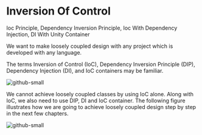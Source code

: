 # Inversion Of Control
Ioc Principle, Dependency Inversion Principle, Ioc With Dependency Injection, DI With Unity Container

We want to make loosely coupled design with any project which is developed with any language. 


The terms Inversion of Control (IoC), Dependency Inversion Principle (DIP), Dependency Injection (DI), and IoC containers may be familiar.

![github-small](https://www.tutorialsteacher.com/Content/images/ioc/principles-and-patterns.png)


We cannot achieve loosely coupled classes by using IoC alone. Along with IoC, we also need to use DIP, DI and IoC container. The following figure illustrates how we are going to achieve loosely coupled design step by step in the next few chapters.

![github-small](https://www.tutorialsteacher.com/Content/images/ioc/ioc-step1.png) 

